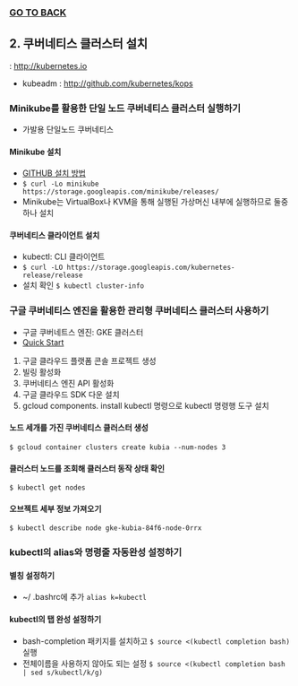 ### [GO TO BACK](../README.md)

## 2. 쿠버네티스 클러스터 설치

: http://kubernetes.io
- kubeadm : http://github.com/kubernetes/kops

### Minikube를 활용한 단일 노드 쿠버네티스 클러스터 실행하기
- 가발용 단일노드 쿠버네티스
#### Minikube 설치
- [GITHUB 설치 방법](http://github.com/kubernetes/minikube)
- `$ curl -Lo minikube https://storage.googleapis.com/minikube/releases/`
- Minikube는 VirtualBox나 KVM을 통해 실행된 가상머신 내부에 실행하므로 둘중하나 설치
#### 쿠버네티스 클라이언트 설치
- kubectl: CLI 클라이언트
- `$ curl -LO https://storage.googleapis.com/kubernetes-release/release`
- 설치 확인 `$ kubectl cluster-info`

### 구글 쿠버네티스 엔진을 활용한 관리형 쿠버네티스 클러스터 사용하기
- 구글 쿠버네트스 엔진: GKE 클러스터
- [Quick Start](https://cloud.google.com/kubernetes-engine/docs/quickstart)
1. 구글 클라우드 플랫폼 콘솔 프로젝트 생성
2. 빌링 활성화
3. 쿠버네티스 엔진 API 활성화
4. 구글 클라우드 SDK 다운 설치
5. gcloud components. install kubectl 명령으로 kubectl 명령행 도구 설치
#### 노드 세개를 가진 쿠버네티스 클러스터 생성
```shell
$ gcloud container clusters create kubia --num-nodes 3
```
#### 클러스터 노드를 조회해 클러스터 동작 상태 확인
```shell
$ kubectl get nodes
```
#### 오브젝트 세부 정보 가져오기
```shell
$ kubectl describe node gke-kubia-84f6-node-0rrx
```

### kubectl의 alias와 명령줄 자동완성 설정하기
#### 별칭 설정하기
- ~/ .bashrc에 추가 `alias k=kubectl`
#### kubectl의 탭 완성 설정하기
- bash-completion 패키지를 설치하고 `$ source <(kubectl completion bash)` 실행
- 전체이름을 사용하지 않아도 되는 설정 `$ source <(kubectl completion bash | sed s/kubectl/k/g)`

